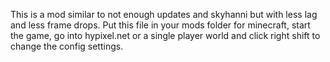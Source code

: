 This is a mod similar to not enough updates and skyhanni but with less lag and less frame drops.
Put this file in your mods folder for minecraft, start the game, go into hypixel.net or a single player world and click right shift to change the config settings.
